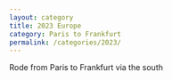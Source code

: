 ```yaml
---
layout: category
title: 2023 Europe 
category: Paris to Frankfurt 
permalink: /categories/2023/
---
```


Rode from Paris to Frankfurt via the south
